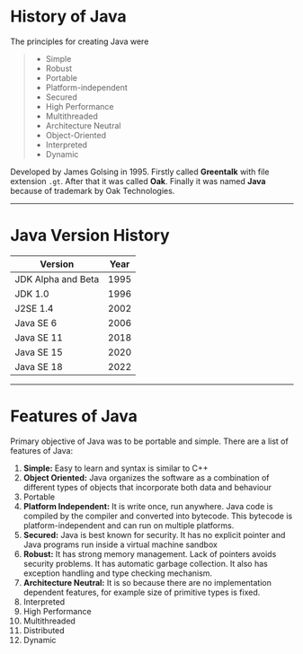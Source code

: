# History of Java
The principles for creating Java were
> * Simple
> * Robust
> * Portable
> * Platform-independent
> * Secured
> * High Performance
> * Multithreaded
> * Architecture Neutral
> * Object-Oriented
> * Interpreted
> * Dynamic

Developed by James Golsing in 1995. Firstly called **Greentalk** with file extension `.gt`. After that it was called **Oak**. Finally it was named **Java** because of trademark by Oak Technologies.

---

# Java Version History
|Version|Year|
|-|-|
|JDK Alpha and Beta|1995|
|JDK 1.0|1996|
|J2SE 1.4|2002|
|Java SE 6|2006|
|Java SE 11|2018|
|Java SE 15|2020|
|Java SE 18|2022|
---
# Features of Java
Primary objective of Java was to be portable and simple.
There are a list of features of Java:
1. **Simple:** Easy to learn and syntax is similar to C++
2. **Object Oriented:** Java organizes the software as a combination of different types of objects that incorporate both data and behaviour
3. Portable
4. **Platform Independent:** It is write once, run anywhere. Java code is compiled by the compiler and converted into bytecode. This bytecode is platform-independent and can run on multiple platforms.
5. **Secured:** Java is best known for security. It has no explicit pointer and Java programs run inside a virtual machine sandbox
6. **Robust:** It has strong memory management. Lack of pointers avoids security problems. It has automatic garbage collection. It also has exception handling and type checking mechanism.
7. **Architecture Neutral:** It is so because there are no implementation dependent features, for example size of primitive types is fixed.
8. Interpreted
9. High Performance
10. Multithreaded
11. Distributed
12. Dynamic